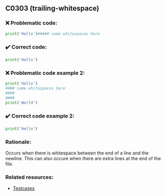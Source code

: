 ## C0303 (trailing-whitespace)

### :x: Problematic code:

```python
print('Hello')##### some whitespaces here
```

### :heavy_check_mark: Correct code:

```python
print('Hello')
```


### :x: Problematic code example 2:

```python
print('Hello') 
#### some whitespaces here
####
####
print('World')
```
### :heavy_check_mark: Correct code example 2:

```python
print('Hello')
```




### Rationale:

Occurs when there is whitespace between the end of a line and the newline. This can also occure when there are extra lines at the end of the file.

### Related resources:

- [Testcases](https://github.com/PyCQA/pylint/blob/master/tests/functional/t/trailing_whitespaces.py)
